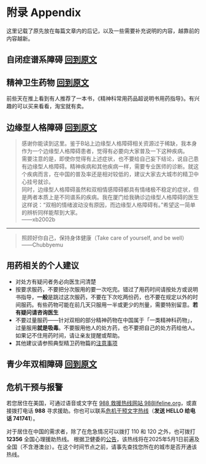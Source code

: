 # 附录 Appendix

这里记载了原先放在每篇文章内的后记，以及一些需要补充说明的内容，越靠前的内容越新。

## 自闭症谱系障碍 [回到原文](./ASD.md)

## 精神卫生药物 [回到原文](./completed/MHM.md)

前些天在推上看到有人推荐了一本书，《精神科常用药品超说明书用药指导》。有兴趣的可以买来看看，淘宝就有卖。

## 边缘型人格障碍 [回到原文](./completed/BPD.md)

> 感谢你能读到这里。鉴于B站上边缘型人格障碍相关资源过于稀缺，我本身作为一个边缘型人格障碍患者，觉得有必要向大家普及一下这种疾病。  
> 需要注意的是，即使你觉得有上述症状，也不要给自己妄下结论，说自己患有边缘型人格障碍。精神疾病和其他疾病一样，需要专业医师的诊断。就这个疾病而言，在中国的普及率还是相对较低的，建议大家去大城市的精卫中心挂号就诊。  
> 同时，边缘型人格障碍虽然和双相情感障碍都具有情绪极不稳定的症状，但是两者本质上是不同谱系的疾病。我在厦门给我确诊边缘型人格障碍的医生这样说：“双相的情绪波动没有原因，而边缘型人格障碍有。”希望这一简单的辨析同样能帮到大家。  
>——xb2002b

---

> 照顾好你自己，保持身体健康（Take care of yourself, and be well）  
>——Chubbyemu

## 用药相关的个人建议

- 对处方有疑问者务必向医生问清楚
- 按要求服药，不要把分次服用的要一次吃完。错过了用药时间请按处方或说明书指导，**一般**是跳过这次服药，不要在下次吃两份药，也不要在规定以外的时间服药。有些药物可能在前几天只服用一半或更少的剂量，需要特别留意。**若有疑问请咨询医生**
- 不要过量服药——针对双相的部分精神药物在中国属于「一类精神科药物」，过量服用**就是吸毒**。不要服用他人的处方药，也不要把自己的处方药给他人。如果记不住用药时间，请让亲友提醒或帮助。
- 其他建议请参照典型精卫药物篇的[注意事项](./completed/MHM.md#一些注意事项)

## 青少年双相障碍 [回到原文](./completed/BD-Teens.md)

## 危机干预与报警

若您居住在美国，可通过语音或文字在 [988 救援热线网站 988lifeline.org](https://988lifeline.org/)，或直接拨打电话 **988** 寻求援助。你也可以联系[危机干预文字热线](https://www.crisistextline.org/)（**发送 HELLO 给电话 741741**）。

对于居住在中国的需求者，除了在危急情况可以拨打 110 和 120 之外，也可拨打 **12356** 全国心理援助热线。
根据卫健委的[公告](https://www.gov.cn/zhengce/zhengceku/202412/content_6994470.htm)，该热线将在2025年5月1日前遍及全国（不含港澳台）。在这个时间节点之前，请事先查找您所在的城市是否开通该热线。
